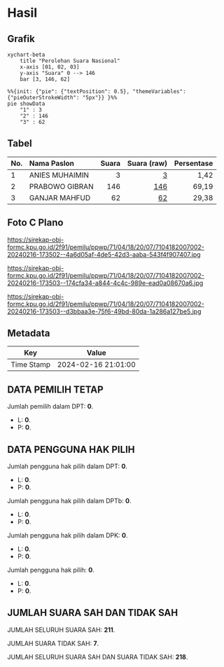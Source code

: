 # Hasil

## Grafik

```mermaid
xychart-beta
    title "Perolehan Suara Nasional"
    x-axis [01, 02, 03]
    y-axis "Suara" 0 --> 146
    bar [3, 146, 62]
```

```mermaid
%%{init: {"pie": {"textPosition": 0.5}, "themeVariables": {"pieOuterStrokeWidth": "5px"}} }%%
pie showData
    "1" : 3
    "2" : 146
    "3" : 62
```

## Tabel

| No. | Nama Paslon    | Suara | Suara (raw) | Persentase |
|:--- |:-------------- | -----:| -----------:| ----------:|
| 1   | ANIES MUHAIMIN | 3     | [3][p-1]    | 1,42       |
| 2   | PRABOWO GIBRAN | 146   | [146][p-2]  | 69,19      |
| 3   | GANJAR MAHFUD  | 62    | [62][p-3]   | 29,38      |


[p-1]: https://github.com/gigit-pemilu/pemilu-2024/blob/main/pilpres/hitung-suara/sub/71-sulawesi-utara/sub/04-kepulauan-talaud/sub/18-beo-selatan/sub/2007-matahit/sub/002-tps/sub/paslon-1.txt
[p-2]: https://github.com/gigit-pemilu/pemilu-2024/blob/main/pilpres/hitung-suara/sub/71-sulawesi-utara/sub/04-kepulauan-talaud/sub/18-beo-selatan/sub/2007-matahit/sub/002-tps/sub/paslon-2.txt
[p-3]: https://github.com/gigit-pemilu/pemilu-2024/blob/main/pilpres/hitung-suara/sub/71-sulawesi-utara/sub/04-kepulauan-talaud/sub/18-beo-selatan/sub/2007-matahit/sub/002-tps/sub/paslon-3.txt

## Foto C Plano

https://sirekap-obj-formc.kpu.go.id/2f91/pemilu/ppwp/71/04/18/20/07/7104182007002-20240216-173502--4a6d05af-4de5-42d3-aaba-543f4f907407.jpg

https://sirekap-obj-formc.kpu.go.id/2f91/pemilu/ppwp/71/04/18/20/07/7104182007002-20240216-173503--174cfa34-a844-4c4c-989e-ead0a08670a6.jpg

https://sirekap-obj-formc.kpu.go.id/2f91/pemilu/ppwp/71/04/18/20/07/7104182007002-20240216-173503--d3bbaa3e-75f6-49bd-80da-1a286a127be5.jpg


## Metadata

| Key        | Value               |
| ---------- | ------------------- |
| Time Stamp | 2024-02-16 21:01:00 |


## DATA PEMILIH TETAP

Jumlah pemilih dalam DPT: **0**.
 * L: **0**.
 * P: **0**.

## DATA PENGGUNA HAK PILIH

Jumlah pengguna hak pilih dalam DPT: **0**.
 * L: **0**.
 * P: **0**.

Jumlah pengguna hak pilih dalam DPTb: **0**.
 * L: **0**.
 * P: **0**.

Jumlah pengguna hak pilih dalam DPK: **0**.
 * L: **0**.
 * P: **0**.

Jumlah pengguna hak pilih: **0**.
 * L: **0**.
 * P: **0**.

## JUMLAH SUARA SAH DAN TIDAK SAH

JUMLAH SELURUH SUARA SAH: **211**.

JUMLAH SUARA TIDAK SAH: **7**.

JUMLAH SELURUH SUARA SAH DAN SUARA TIDAK SAH: **218**.


